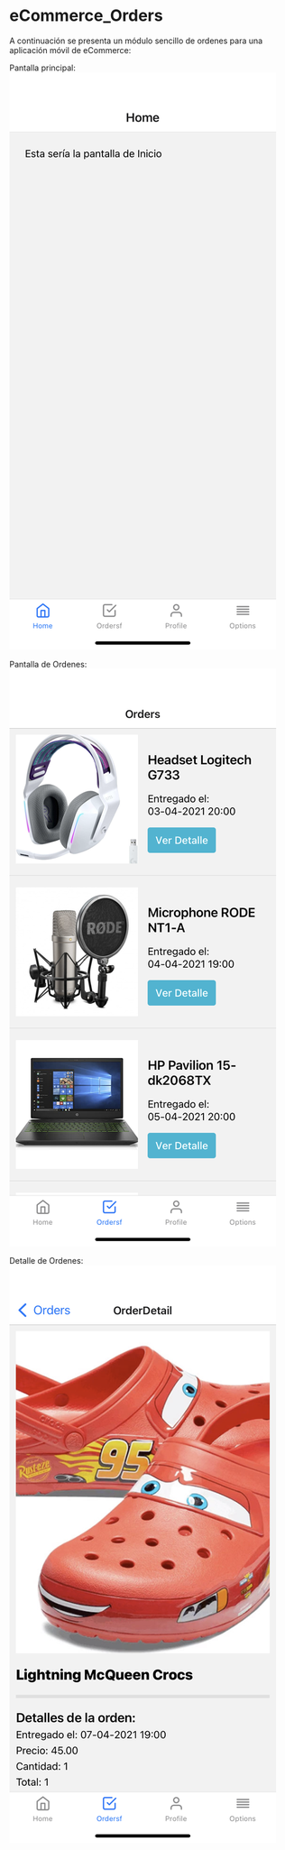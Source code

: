 # eCommerce_Orders

A continuación se presenta un módulo sencillo de ordenes para una aplicación móvil de eCommerce:

Pantalla principal:
![](images/menuprincipal.PNG)

Pantalla de Ordenes:
![](images/ordenes.PNG)

Detalle de Ordenes:
![](images/detalleordenes.PNG)
